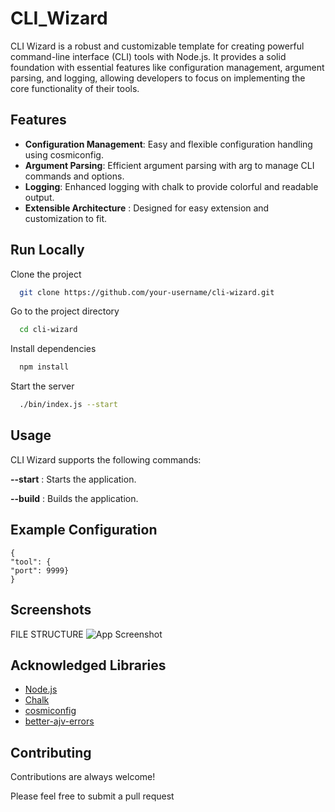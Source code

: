 
# CLI_Wizard

CLI Wizard is a robust and customizable template for creating powerful command-line interface (CLI) tools with Node.js. It provides a solid foundation with essential features like configuration management, argument parsing, and logging, allowing developers to focus on implementing the core functionality of their tools.



## Features

- **Configuration Management**: Easy and flexible configuration handling using cosmiconfig.
- **Argument Parsing**: Efficient argument parsing with arg to manage CLI commands and options.
- **Logging**: Enhanced logging with chalk to provide colorful and readable output.
- **Extensible Architecture** : Designed for easy extension and customization to fit.



## Run Locally

Clone the project

```bash
  git clone https://github.com/your-username/cli-wizard.git
```

Go to the project directory

```bash
  cd cli-wizard
```

Install dependencies

```bash
  npm install
```

Start the server

```bash
  ./bin/index.js --start
```


## Usage
CLI Wizard supports the following commands:

**--start** : Starts the application.

**--build** : Builds the application.



## Example Configuration


    {
    "tool": {
    "port": 9999}   
    }


## Screenshots
FILE STRUCTURE
![App Screenshot]()


## Acknowledged Libraries

 - [Node.js](https://nodejs.org/en)
 - [Chalk](https://www.npmjs.com/package/chalk)
 - [cosmiconfig](https://www.npmjs.com/package/cosmiconfig)
 - [better-ajv-errors](https://www.npmjs.com/package/@stoplight/better-ajv-errors)

## Contributing

Contributions are always welcome!

Please feel free to submit a pull request






